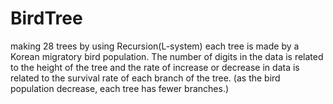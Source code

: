 # BirdTree
making 28 trees by using Recursion(L-system) each tree is made by a Korean migratory bird population.  The number of digits in the data is related to the height of the tree and the rate of increase or decrease in data is related to the survival rate of each branch of the tree. (as the bird population decrease, each tree has fewer branches.)
